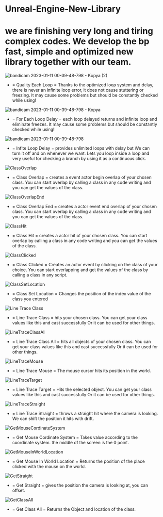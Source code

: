 # Unreal-Engine-New-Library
we are finishing very long and tiring complex codes. We develop the bp fast, simple and optimized new library together with our team.
=========================================================================================================================================================================
![bandicam 2023-01-11 00-39-48-798 - Kopya (2)](https://user-images.githubusercontent.com/112575364/211668188-45f8ddfa-f24e-4d37-9e5c-9c2246cf6024.png) 

* = Quality Each Loop = Thanks to the optimized loop system and delay, there is never an infinite loop error, it does not cause stuttering or freezing. It may cause some problems but should be constantly checked while using! 

![bandicam 2023-01-11 00-39-48-798 - Kopya](https://user-images.githubusercontent.com/112575364/211670343-f681f0c6-498c-4827-bd1b-d08055dedbd0.png)

* = For Each Loop Delay = each loop delayed returns and infinite loop and eliminate freezes. It may cause some problems but should be constantly checked while using!

![bandicam 2023-01-11 00-39-48-798](https://user-images.githubusercontent.com/112575364/211671244-2eb26b90-3f2a-4ad9-bb68-64669bfeb9b5.png)

* = Infite Loop Delay = provides unlimited loops with delay but We can turn it off and on whenever we want. Lets you loop inside a loop and very useful for checking a branch by using it as a continuous click.

![ClassOverlap](https://user-images.githubusercontent.com/112575364/211673252-67e8034b-6526-4357-a337-273ff46288af.png)

* = Class Overlap = creates a event actor begin overlap of your chosen class. You can start overlap by calling a class in any code writing and you can get the values of the class.

![ClassOverlapEnd](https://user-images.githubusercontent.com/112575364/211674157-98f40755-f166-41cb-9de6-6a68fbf29262.png)

* = Class Overlap End = creates a actor event end overlap of your chosen class. You can start overlap by calling a class in any code writing and you can get the values of the class.

![ClassHit](https://user-images.githubusercontent.com/112575364/211674765-290ab05e-fc4c-4cea-99ba-3e0b6f99ebec.png)

* = Class Hit = creates a actor hit of your chosen class. You can start overlap by calling a class in any code writing and you can get the values of the class.

![ClassClicked](https://user-images.githubusercontent.com/112575364/211675056-e57f28e8-2bba-43de-aae4-bc3e84edf119.png)

* = Class Clicked = Creates an actor event by clicking on the class of your choice. You can start overlapping and get the values of the class by calling a class in any script.

![ClassSetLocation](https://user-images.githubusercontent.com/112575364/211676364-c595c00a-c270-40c5-bbb5-8294c1aa8f42.png)

* = Class Set Location = Changes the position of the index value of the class you entered

![Line Trace Class](https://user-images.githubusercontent.com/112575364/211677080-25edd4b5-5014-4562-96ce-081ce06356e6.png)

* = Line Trace Class = hits your chosen class. You can get your class values like this and cast successfully Or it can be used for other things.

![LineTraceClassAll](https://user-images.githubusercontent.com/112575364/211677524-19bb5b8e-e439-4326-9fea-f827bf776fb3.png)

* = Line Trace Class All = hits all objects of your chosen class. You can get your class values like this and cast successfully Or it can be used for other things.

![LineTraceMouse](https://user-images.githubusercontent.com/112575364/211678499-786952ba-3028-4ca0-a177-694d5bc9b7d4.png)

* = Line Trace Mouse = The mouse cursor hits its position in the world.

![LineTraceTarget](https://user-images.githubusercontent.com/112575364/211678987-248e24ca-fc73-43b9-b2ed-d8250d11af39.png)

* = Line Trace Target = Hits the selected object. You can get your class values like this and cast successfully Or it can be used for other things.

![LineTraceStraight](https://user-images.githubusercontent.com/112575364/211679096-b34fbfb2-1c17-4c41-976d-e4abd233325a.png)

* = Line Trace Straight = throws a straight hit where the camera is looking. We can shift the position it hits with drift.

![GetMouseCordinateSystem](https://user-images.githubusercontent.com/112575364/211681103-ac9d4518-6ea3-45c9-bef8-39de7f185b1d.png)

* = Get Mouse Cordinate System = Takes value according to the coordinate system. the middle of the screen is the 0 point.

![GetMouseInWorldLocation](https://user-images.githubusercontent.com/112575364/211747065-d5845d86-46af-4287-b1a4-6ef887f7a24e.png)

* = Get Mouse In World Location = Returns the position of the place clicked with the mouse on the world.

![GetStraight](https://user-images.githubusercontent.com/112575364/211747331-d447c654-a63a-4bde-8288-8100e18b5eb8.png)

* = Get Straight = gives the position the camera is looking at, you can offset.

![GetClassAll](https://user-images.githubusercontent.com/112575364/211747637-72ad2be8-bee3-4670-8776-d16daba9f40c.png)

* = Get Class All = Returns the Object and location of the class.



















